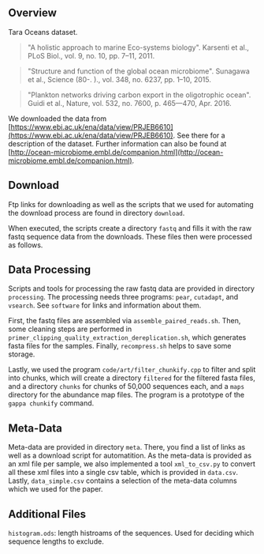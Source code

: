Overview
-------------------------

Tara Oceans dataset.

> "A holistic approach to marine Eco-systems biology".
> Karsenti et al., PLoS Biol., vol. 9, no. 10, pp. 7–11, 2011.

> "Structure and function of the global ocean microbiome".
> Sunagawa et al., Science (80-. )., vol. 348, no. 6237, pp. 1–10, 2015.

> "Plankton networks driving carbon export in the oligotrophic ocean".
> Guidi et al., Nature, vol. 532, no. 7600, p. 465—470, Apr. 2016.

We downloaded the data from [https://www.ebi.ac.uk/ena/data/view/PRJEB6610](https://www.ebi.ac.uk/ena/data/view/PRJEB6610).
See there for a description of the dataset.
Further information can also be found at [http://ocean-microbiome.embl.de/companion.html](http://ocean-microbiome.embl.de/companion.html).

Download
-------------------------

Ftp links for downloading as well as the scripts 
that we used for automating the download process
are found in directory `download`.

When executed, the scripts create a directory `fastq` and 
fills it with the raw fastq sequence data from the downloads.
These files then were processed as follows.

Data Processing
-------------------------

Scripts and tools for processing the raw fastq data are provided in directory `processing`.
The processing needs three programs: `pear`, `cutadapt`, and `vsearch`. 
See `software` for links and information about them.

First, the fastq files are assembled via `assemble_paired_reads.sh`.
Then, some cleaning steps are performed in `primer_clipping_quality_extraction_dereplication.sh`,
which generates fasta files for the samples.
Finally, `recompress.sh` helps to save some storage.

Lastly, we used the program `code/art/filter_chunkify.cpp` to filter and split into chunks,
which will create a directory `filtered` for the filtered fasta files,
and a directory `chunks` for chunks of 50,000 sequences each, 
and a `maps` directory for the abundance map files.
The program is a prototype of the `gappa chunkify` command.

Meta-Data
-------------------------

Meta-data are provided in directory `meta`. 
There, you find a list of links as well as a download script for automatition.
As the meta-data is provided as an xml file per sample, we also implemented a tool `xml_to_csv.py`
to convert all these xml files into a single csv table, which is provided in `data.csv`.
Lastly, `data_simple.csv` contains a selection of the meta-data columns which we used for the paper.

Additional Files
-------------------------

`histogram.ods`: length histroams of the sequences. Used for deciding which sequence lengths to exclude.
